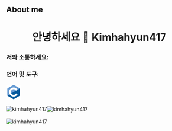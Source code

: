 ## About me ##

<h1 align="center">안녕하세요 👋 Kimhahyun417</h1>
<h3 align="left">저와 소통하세요:</h3>
<p align="left">
</p>

<h3 align="left">언어 및 도구:</h3>
<p align="left"> <a href="https://www.cprogramming.com/" target="_blank" rel="noreferrer"> <img src="https://raw.githubusercontent.com/devicons/devicon/master/icons/c/c-original.svg" alt="c" width="40" height="40"/> </a> </p>

<p><img align="left" src="https://github-readme-stats.vercel.app/api/top-langs?username=kimhahyun417&show_icons=true&locale=en&layout=compact" alt="kimhahyun417" /></p>

<p> <img align="center" src="https://github-readme-stats.vercel.app/api?username=kimhahyun417&show_icons=true&locale=ko" alt="kimhahyun417" /></p>

<p><img align="center" src="https://github-readme-streak-stats.herokuapp.com/?user=kimhahyun417&" alt="kimhahyun417" /></p>
